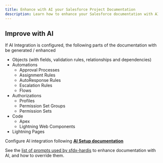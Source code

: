 ```yaml
---
title: Enhance with AI your Salesforce Project Documentation
description: Learn how to enhance your Salesforce documentation with AI
---
```

<!-- markdownlint-disable MD013 -->

## Improve with AI

If AI Integration is configured, the following parts of the documentation with be generated / enhanced

- Objects (with fields, validation rules, relationships and dependencies)
- Automations
  - Approval Processes
  - Assignment Rules
  - AutoResponse Rules
  - Escalation Rules
  - Flows
- Authorizations
  - Profiles
  - Permission Set Groups
  - Permission Sets
- Code
  - Apex
  - Lightning Web Components
- Lightning Pages

Configure AI integration following [**AI Setup documentation**](salesforce-ai-setup.md)

See the [list of prompts used by sfdx-hardis](salesforce-ai-prompts.md) to enhance documentation with AI, and how to override them.

